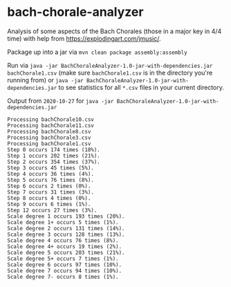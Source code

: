 # bach-chorale-analyzer
Analysis of some aspects of the Bach Chorales (those in a major key in 4/4 time) with help from https://explodingart.com/jmusic/.

Package up into a jar via `mvn clean package assembly:assembly`

Run via `java -jar BachChoraleAnalyzer-1.0-jar-with-dependencies.jar bachChorale1.csv`
(make sure `bachChorale1.csv` is in the directory you're running from) or
`java -jar BachChoraleAnalyzer-1.0-jar-with-dependencies.jar` to see statistics for all `*.csv` files
in your current directory.

Output from `2020-10-27` for `java -jar BachChoraleAnalyzer-1.0-jar-with-dependencies.jar` 
```
Processing bachChorale10.csv
Processing bachChorale11.csv
Processing bachChorale8.csv
Processing bachChorale3.csv
Processing bachChorale1.csv
Step 0 occurs 174 times (18%).
Step 1 occurs 202 times (21%).
Step 2 occurs 354 times (37%).
Step 3 occurs 45 times (5%).
Step 4 occurs 36 times (4%).
Step 5 occurs 76 times (8%).
Step 6 occurs 2 times (0%).
Step 7 occurs 31 times (3%).
Step 8 occurs 4 times (0%).
Step 9 occurs 6 times (1%).
Step 12 occurs 27 times (3%).
Scale degree 1 occurs 193 times (20%).
Scale degree 1+ occurs 5 times (1%).
Scale degree 2 occurs 131 times (14%).
Scale degree 3 occurs 128 times (13%).
Scale degree 4 occurs 76 times (8%).
Scale degree 4+ occurs 19 times (2%).
Scale degree 5 occurs 203 times (21%).
Scale degree 5+ occurs 7 times (1%).
Scale degree 6 occurs 97 times (10%).
Scale degree 7 occurs 94 times (10%).
Scale degree 7- occurs 8 times (1%).
```
